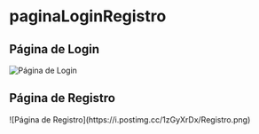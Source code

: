 # paginaLoginRegistro

<h2>Página de Login</h2>
<img src="https://i.postimg.cc/cL8xySHL/Login.png" alt="Página de Login">
<br>
<h2>Página de Registro</h2>
![Página de Registro](https://i.postimg.cc/1zGyXrDx/Registro.png)
